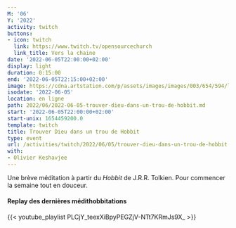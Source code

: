 ```yaml
---
M: '06'
Y: '2022'
activity: twitch
buttons:
- icon: twitch
  link: https://www.twitch.tv/opensourcechurch
  link_title: Vers la chaine
date: '2022-06-05T22:00:00+02:00'
display: light
duration: 0:15:00
end: '2022-06-05T22:15:00+02:00'
image: https://cdna.artstation.com/p/assets/images/images/003/654/594/large/sam-robberechts-finalrender1.jpg
isodate: '2022-06-05'
location: en ligne
path: 2022/06/2022-06-05-trouver-dieu-dans-un-trou-de-hobbit.md
start: '2022-06-05T22:00:00+02:00'
start-unix: 1654459200.0
template: twitch
title: Trouver Dieu dans un trou de Hobbit
type: event
url: /activities/twitch/2022/06/05/trouver-dieu-dans-un-trou-de-hobbit
with:
- Olivier Keshavjee
---
```

Une brève méditation à partir du *Hobbit* de J.R.R. Tolkien. Pour commencer la semaine tout en douceur.



#### Replay des dernières médithobbitations

{{< youtube_playlist PLCjY_teexXiBpyPEGZjV-NTt7KRmJs9X_ >}}